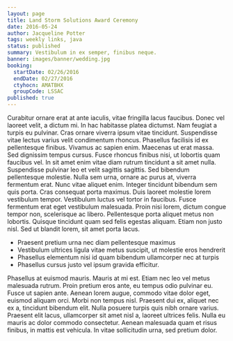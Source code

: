 ```yaml
---
layout: page
title: Land Storm Solutions Award Ceremony
date: 2016-05-24
author: Jacqueline Potter
tags: weekly links, java
status: published
summary: Vestibulum in ex semper, finibus neque.
banner: images/banner/wedding.jpg
booking:
  startDate: 02/26/2016
  endDate: 02/27/2016
  ctyhocn: AMATBHX
  groupCode: LSSAC
published: true
---
```

Curabitur ornare erat at ante iaculis, vitae fringilla lacus faucibus. Donec vel laoreet velit, a dictum mi. In hac habitasse platea dictumst. Nam feugiat a turpis eu pulvinar. Cras ornare viverra ipsum vitae tincidunt. Suspendisse vitae lectus varius velit condimentum rhoncus. Phasellus facilisis id ex pellentesque finibus. Vivamus ac sapien enim. Maecenas ut erat massa. Sed dignissim tempus cursus. Fusce rhoncus finibus nisi, ut lobortis quam faucibus vel. In sit amet enim vitae diam rutrum tincidunt a sit amet nulla. Suspendisse pulvinar leo et velit sagittis sagittis. Sed bibendum pellentesque molestie. Nulla sem urna, ornare ac purus at, viverra fermentum erat. Nunc vitae aliquet enim.
Integer tincidunt bibendum sem quis porta. Cras consequat porta maximus. Duis laoreet molestie lorem vestibulum tempor. Vestibulum luctus vel tortor in faucibus. Fusce fermentum erat eget vestibulum malesuada. Proin nisi lorem, dictum congue tempor non, scelerisque ac libero. Pellentesque porta aliquet metus non lobortis. Quisque tincidunt quam sed felis egestas aliquam. Etiam non justo nisl. Sed ut blandit lorem, sit amet porta lacus.

* Praesent pretium urna nec diam pellentesque maximus
* Vestibulum ultrices ligula vitae metus suscipit, ut molestie eros hendrerit
* Phasellus elementum nisi id quam bibendum ullamcorper nec at turpis
* Phasellus cursus justo vel ipsum gravida efficitur.

Phasellus at euismod mauris. Mauris at mi est. Etiam nec leo vel metus malesuada rutrum. Proin pretium eros ante, eu tempus odio pulvinar eu. Fusce ut sapien ante. Aenean lorem augue, commodo vitae dolor eget, euismod aliquam orci. Morbi non tempus nisl. Praesent dui ex, aliquet nec ex a, tincidunt bibendum elit. Nulla posuere turpis quis nibh ornare varius. Praesent elit lacus, ullamcorper sit amet nisl a, laoreet ultrices felis. Nulla eu mauris ac dolor commodo consectetur. Aenean malesuada quam et risus finibus, in mattis est vehicula. In vitae sollicitudin urna, sed pretium dolor.
